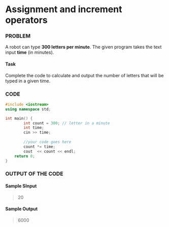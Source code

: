 # Assignment and increment operators

### PROBLEM

A robot can type __300 letters per minute__.
The given program takes the text input __time__ (in minutes).

#### Task
Complete the code to calculate and output the number of letters that will be typed in a given time. 

### CODE
```cpp
#include <iostream>
using namespace std;

int main() {
        int count = 300; // letter in a minute
        int time;
        cin >> time;
        
        //your code goes here
        count *= time;
        cout  << count << endl;
	return 0;
}
```

### OUTPUT OF THE CODE
#### Sample SInput
> 20 <br>

#### Sample Output
> 6000<br>
